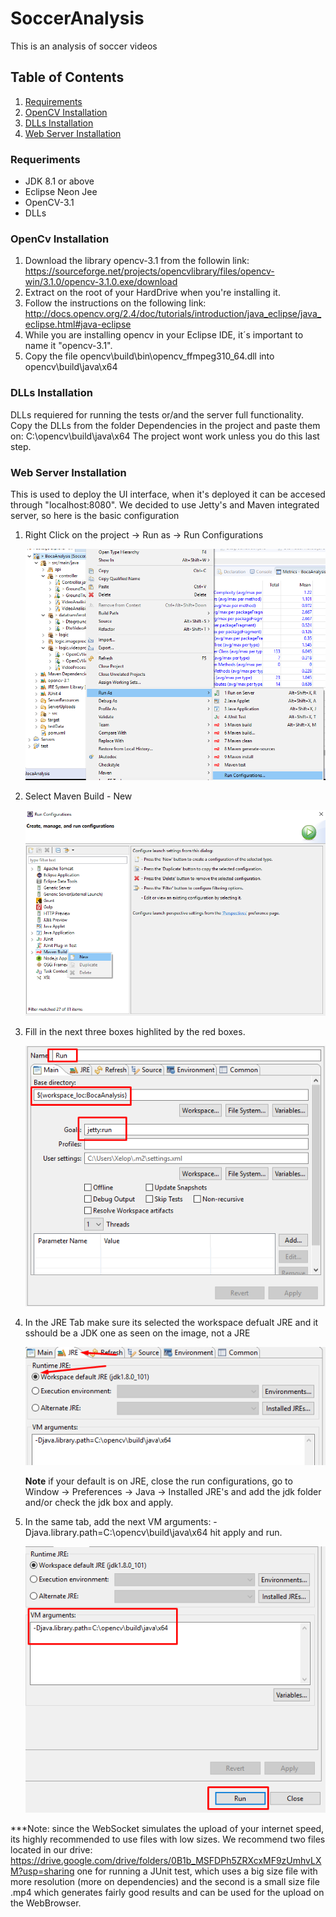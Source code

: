 # SoccerAnalysis
This is an analysis of soccer videos

## Table of Contents
1. [Requirements](#requeriments)
2. [OpenCV Installation](#opencv-installation)
3. [DLLs Installation](#dlls-installation)
3. [Web Server Installation](#web-server-installation)

### Requeriments

- JDK 8.1 or above
- Eclipse Neon Jee
- OpenCV-3.1
- DLLs

### OpenCv Installation
1. Download the library opencv-3.1 from the followin link: https://sourceforge.net/projects/opencvlibrary/files/opencv-win/3.1.0/opencv-3.1.0.exe/download
2. Extract on the root of your HardDrive when you're installing it.
3. Follow the instructions on the following link: http://docs.opencv.org/2.4/doc/tutorials/introduction/java_eclipse/java_eclipse.html#java-eclipse
4. While you are installing opencv in your Eclipse IDE, it´s important to name it "opencv-3.1".
5. Copy the file opencv\build\bin\opencv_ffmpeg310_64.dll into opencv\build\java\x64 

### DLLs Installation

DLLs requiered for running the tests or/and the server full functionality.
Copy the DLLs from the folder Dependencies in the project and paste them on: C:\opencv\build\java\x64
The project wont work unless you do this last step. 


### Web Server Installation

This is used to deploy the UI interface, when it's deployed it can be accesed through "localhost:8080".
We decided to use Jetty's and Maven integrated server, so here is the basic configuration 

1. Right Click on the project -> Run as -> Run Configurations

	![Alt text](ImagesReadme/Tutorial1.png?raw=true "Tutorial1")

2. Select Maven Build - New 

	![Alt text](ImagesReadme/Tutorial2.png?raw=true "Tutorial2")

3. Fill in the next three boxes highlited by the red boxes.

	![Alt text](ImagesReadme/Tutorial3.png?raw=true "Tutorial3")

4. In the JRE Tab make sure its selected the workspace defualt JRE and it sshould be a JDK one as seen on the image, not a JRE

	![Alt text](ImagesReadme/Tutorial4.png?raw=true "Tutorial4")

	**Note** if your default is on JRE, close the run configurations, go to Window -> Preferences -> Java -> Installed JRE's and add the jdk folder and/or check the jdk box and apply. 

5. In the same tab, add the next VM arguments: -Djava.library.path=C:\opencv\build\java\x64 hit apply and run.

	![Alt text](ImagesReadme/Tutorial5.png?raw=true "Tutorial5")

***Note: since the WebSocket simulates the upload of your internet speed, its highly recommended to use files with low sizes. We recommend two files located in our drive: https://drive.google.com/drive/folders/0B1b_MSFDPh5ZRXcxMF9zUmhvLXM?usp=sharing one for running a JUnit test, which uses a big size file with more resolution (more on dependencies) and the second is a small size file .mp4 which generates fairly good results and can be used for the upload on the WebBrowser.
